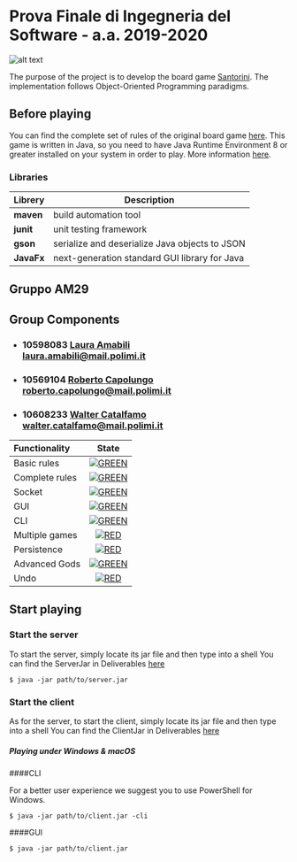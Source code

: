 # Prova Finale di Ingegneria del Software - a.a. 2019-2020
![alt text](https://cf.geekdo-images.com/imagepage/img/JSAOmYj34LmDeOTNTu6aHDMpcHg=/fit-in/900x600/filters:no_upscale()/pic3283110.png)

The purpose of the project is to develop the board game [Santorini](https://roxley.com/products/santorini/). The implementation follows Object-Oriented Programming paradigms.


## Before playing

You can find the complete set of rules of the original board game [here](https://www.ultraboardgames.com/santorini/game-rules.php).
This game is written in Java, so you need to have Java Runtime Environment 8 or greater installed on your system in order to play. More information [here](http://www.oracle.com/technetwork/java/javase/downloads/jre8-downloads-2133155.html).

### Libraries
|Librery|Description|
|---------------|-----------|
|__maven__|build automation tool|
|__junit__|unit testing framework|
|__gson__|serialize and deserialize Java objects to JSON|
|__JavaFx__|next-generation standard GUI library for Java|

## Gruppo AM29

## Group Components
- ### 10598083 [__Laura Amabili__](https://github.com/LauraAmabili)<br>laura.amabili@mail.polimi.it
- ### 10569104 [__Roberto Capolungo__](https://github.com/RCapolungo)<br>roberto.capolungo@mail.polimi.it
- ### 10608233 [__Walter Catalfamo__](https://github.com/walter-catalfamo)<br>walter.catalfamo@mail.polimi.it


| Functionality | State |
|:-----------------------|:------------------------------------:|
| Basic rules | [![GREEN](https://placehold.it/15/44bb44/44bb44)](#) |
| Complete rules |[![GREEN](https://placehold.it/15/44bb44/44bb44)](#) |
| Socket |[![GREEN](https://placehold.it/15/44bb44/44bb44)](#)|
| GUI |[![GREEN](https://placehold.it/15/44bb44/44bb44)](#)|
| CLI | [![GREEN](https://placehold.it/15/44bb44/44bb44)](#) |
| Multiple games | [![RED](https://placehold.it/15/f03c15/f03c15)](#) |
| Persistence | [![RED](https://placehold.it/15/f03c15/f03c15)](#) |
| Advanced Gods |[![GREEN](https://placehold.it/15/44bb44/44bb44)](#)|
| Undo | [![RED](https://placehold.it/15/f03c15/f03c15)](#) |


## Start playing

### Start the server

To start the server, simply locate its jar file and then type into a shell
You can find the ServerJar in Deliverables [here]()

```
$ java -jar path/to/server.jar
```

### Start the client

As for the server, to start the client, simply locate its jar file and then type into a shell
You can find the ClientJar in Deliverables [here]()

##### Playing under Windows & macOS

####CLI

For a better user experience we suggest you to use PowerShell for Windows. 

```
$ java -jar path/to/client.jar -cli
```

####GUI

```
$ java -jar path/to/client.jar 
```




